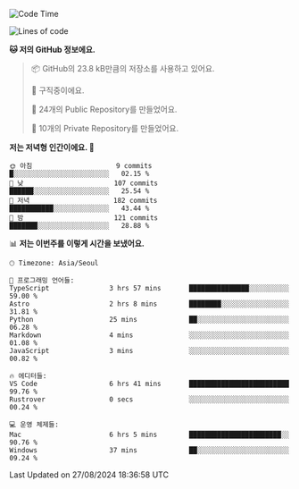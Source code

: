   <!--START_SECTION:waka-->
![Code Time](http://img.shields.io/badge/Code%20Time-763%20hrs%2057%20mins-blue)

![Lines of code](https://img.shields.io/badge/%EC%A0%80%EB%8A%94%20%EC%97%AC%ED%83%9C%EA%B9%8C%EC%A7%80%20-400.0%20thousand%20%EC%A4%84%EC%9D%98%20%EC%BD%94%EB%93%9C%EB%A5%BC%20%EC%9E%91%EC%84%B1%ED%96%88%EC%96%B4%EC%9A%94.-blue)

**🐱 저의 GitHub 정보에요.** 

> 📦 GitHub의 23.8 kB만큼의 저장소를 사용하고 있어요. 
 > 
> 💼 구직중이에요.
 > 
> 📜 24개의 Public Repository를 만들었어요. 
 > 
> 🔑 10개의 Private Repository를 만들었어요. 
 > 
**저는 저녁형 인간이에요. 🦉** 

```text
🌞 아침                     9 commits           █░░░░░░░░░░░░░░░░░░░░░░░░   02.15 % 
🌆 낮　                     107 commits         ██████░░░░░░░░░░░░░░░░░░░   25.54 % 
🌃 저녁                     182 commits         ███████████░░░░░░░░░░░░░░   43.44 % 
🌙 밤　                     121 commits         ███████░░░░░░░░░░░░░░░░░░   28.88 % 
```


📊 **저는 이번주를 이렇게 시간을 보냈어요.** 

```text
🕑︎ Timezone: Asia/Seoul

💬 프로그래밍 언어들: 
TypeScript               3 hrs 57 mins       ███████████████░░░░░░░░░░   59.00 % 
Astro                    2 hrs 8 mins        ████████░░░░░░░░░░░░░░░░░   31.81 % 
Python                   25 mins             ██░░░░░░░░░░░░░░░░░░░░░░░   06.28 % 
Markdown                 4 mins              ░░░░░░░░░░░░░░░░░░░░░░░░░   01.08 % 
JavaScript               3 mins              ░░░░░░░░░░░░░░░░░░░░░░░░░   00.82 % 

🔥 에디터들: 
VS Code                  6 hrs 41 mins       █████████████████████████   99.76 % 
Rustrover                0 secs              ░░░░░░░░░░░░░░░░░░░░░░░░░   00.24 % 

💻 운영 체제들: 
Mac                      6 hrs 5 mins        ███████████████████████░░   90.76 % 
Windows                  37 mins             ██░░░░░░░░░░░░░░░░░░░░░░░   09.24 % 
```


 Last Updated on 27/08/2024 18:36:58 UTC
<!--END_SECTION:waka-->
